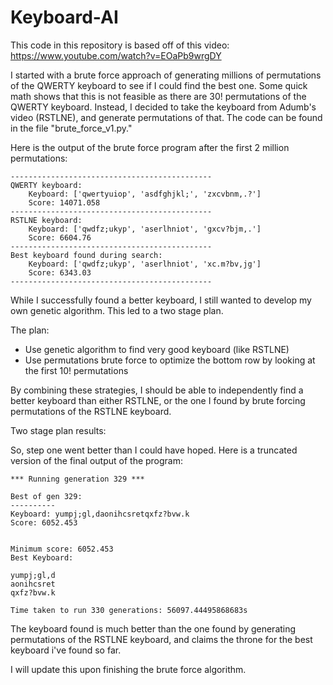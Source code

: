 # Keyboard-AI

This code in this repository is based off of this video: https://www.youtube.com/watch?v=EOaPb9wrgDY

I started with a brute force approach of generating millions of permutations of the QWERTY keyboard to see if I could find the best one. Some quick math shows that this is not feasible as there are 30! permutations of the QWERTY keyboard. Instead, I decided to take the keyboard from Adumb's video (RSTLNE), and generate permutations of that. The code can be found in the file "brute_force_v1.py."

Here is the output of the brute force program after the first 2 million permutations:
```
---------------------------------------------
QWERTY keyboard:
    Keyboard: ['qwertyuiop', 'asdfghjkl;', 'zxcvbnm,.?']
    Score: 14071.058
---------------------------------------------
RSTLNE keyboard:
    Keyboard: ['qwdfz;ukyp', 'aserlhniot', 'gxcv?bjm,.']
    Score: 6604.76
---------------------------------------------
Best keyboard found during search:
    Keyboard: ['qwdfz;ukyp', 'aserlhniot', 'xc.m?bv,jg']
    Score: 6343.03
---------------------------------------------
```
While I successfully found a better keyboard, I still wanted to develop my own genetic algorithm. This led to a two stage plan.

The plan:
- Use genetic algorithm to find very good keyboard (like RSTLNE)
- Use permutations brute force to optimize the bottom row by looking at the first 10! permutations

By combining these strategies, I should be able to independently find a better keyboard than either RSTLNE, or the one I found by brute forcing permutations of the RSTLNE keyboard.

Two stage plan results:

So, step one went better than I could have hoped. Here is a truncated version of the final output of the program:
```
*** Running generation 329 ***

Best of gen 329:
----------
Keyboard: yumpj;gl,daonihcsretqxfz?bvw.k
Score: 6052.453


Minimum score: 6052.453
Best Keyboard:

yumpj;gl,d
aonihcsret
qxfz?bvw.k

Time taken to run 330 generations: 56097.44495868683s
```

The keyboard found is much better than the one found by generating permutations of the RSTLNE keyboard, and claims the throne for the best keyboard i've found so far.

I will update this upon finishing the brute force algorithm.
